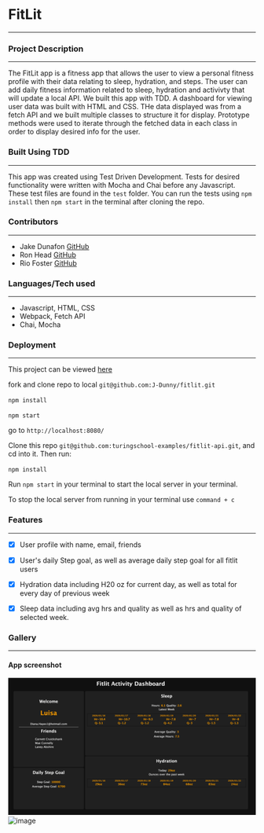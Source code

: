 # FitLit
---



### Project Description

---

The FitLit app is a fitness app that allows the user to view a personal fitness profile with their data relating to sleep, hydration, and steps.  The user can add daily fitness information related to sleep, hydration and activivty that will update a local API.  We built this app with TDD.   A dashboard for viewing user data was built with HTML and CSS. THe data displayed was from a fetch API and we built multiple classes to structure it for display.  Prototype methods were used to iterate through the fetched data in each class in order to display desired info for the user.

### Built Using TDD

---

This app was created using Test Driven Development. Tests for desired functionality were written with Mocha and Chai before any Javascript. These test files are found in the `test` folder.  You can run the tests using `npm install` then `npm start` in the terminal after cloning the repo.


### Contributors

---

- Jake Dunafon   [GitHub](https://github.com/J-Dunny)
- Ron Head       [GitHub](https://github.com/RonLHead)
- Rio Foster     [GitHub](https://github.com/friotious)



### Languages/Tech used

---

- Javascript, HTML, CSS
- Webpack, Fetch API
- Chai, Mocha


### Deployment

---

This project can be viewed [here](https://github.com/J-Dunny/fitlit)

  fork and clone repo to local  `git@github.com:J-Dunny/fitlit.git`

  `npm install`

  `npm start`

  go to `http://localhost:8080/`

Clone this repo `git@github.com:turingschool-examples/fitlit-api.git`, and cd into it. Then run:

  `npm install`

  Run `npm start` in your terminal to start the local server in your terminal.

To stop the local server from running in your terminal use `command + c`

### Features

---

- [x] User profile with name, email, friends
- [x] User's daily Step goal, as well as average daily step goal for all fitlit users
- [x] Hydration data including H20 oz for current day, as well as total for every day of previous week
- [x] Sleep data including avg hrs and quality as well as hrs and quality of selected week.


### Gallery

---

#### App screenshot
![image](/src/images/fitlit-dashboard.png)
![image](/src/images/![image](/src/images/fitlit-dashboard.png))
